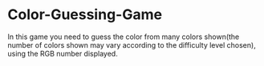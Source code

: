 # Color-Guessing-Game
In this game you need to guess the color from many colors shown(the number of colors shown may vary according to the difficulty level chosen), using the RGB number displayed.
